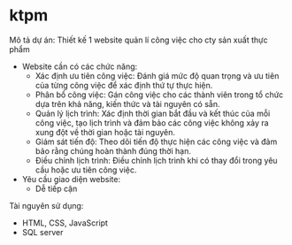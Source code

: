 # ktpm
Mô tả dự án: Thiết kế 1 website quản lí công việc cho cty sản xuất thực phẩm
+ Website cần có các chức năng:
  - Xác định ưu tiên công việc: Đánh giá mức độ quan trọng và ưu tiên của từng công việc để xác định thứ tự thực hiện.
  - Phân bổ công việc: Gán công việc cho các thành viên trong tổ chức dựa trên khả năng, kiến thức và tài nguyên có sẵn.
  - Quản lý lịch trình: Xác định thời gian bắt đầu và kết thúc của mỗi công việc, tạo lịch trình và đảm bảo các công việc không xảy ra xung đột về thời gian hoặc tài nguyên.
  - Giám sát tiến độ: Theo dõi tiến độ thực hiện các công việc và đảm bảo rằng chúng hoàn thành đúng thời hạn.
  - Điều chỉnh lịch trình: Điều chỉnh lịch trình khi có thay đổi trong yêu cầu hoặc ưu tiên công việc.
+ Yêu cầu giao diện website:
  - Dễ tiếp cận

Tài nguyên sử dụng:
- HTML, CSS, JavaScript
- SQL server
